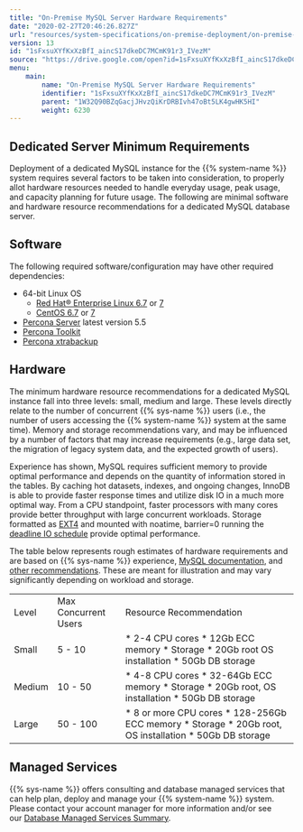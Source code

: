 ```yaml
---
title: "On-Premise MySQL Server Hardware Requirements"
date: "2020-02-27T20:46:26.827Z"
url: "resources/system-specifications/on-premise-deployment/on-premise-mysql-server-hardware-requirements.html"
version: 13
id: "1sFxsuXYfKxXzBfI_aincS17dkeDC7MCmK91r3_IVezM"
source: "https://drive.google.com/open?id=1sFxsuXYfKxXzBfI_aincS17dkeDC7MCmK91r3_IVezM"
menu:
    main:
        name: "On-Premise MySQL Server Hardware Requirements"
        identifier: "1sFxsuXYfKxXzBfI_aincS17dkeDC7MCmK91r3_IVezM"
        parent: "1W32Q90BZqGacjJHvzQiKrDRBIvh47oBt5LK4gwHK5HI"
        weight: 6230
---
```

## Dedicated Server Minimum Requirements

Deployment of a dedicated MySQL instance for the {{% system-name %}} system requires several factors to be taken into consideration, to properly allot hardware resources needed to handle everyday usage, peak usage, and capacity planning for future usage. The following are minimal software and hardware resource recommendations for a dedicated MySQL database server.

## Software

The following required software/configuration may have other required dependencies:

* 64-bit Linux OS
    * [Red Hat® Enterprise Linux 6.7](https://access.redhat.com/documentation/en-US/Red_Hat_Enterprise_Linux/6/html/6.7_Release_Notes/) or [7](https://access.redhat.com/documentation/en-US/Red_Hat_Enterprise_Linux/7/index.html)
    * [CentOS 6.7](https://wiki.centos.org/Manuals/ReleaseNotes/CentOS6.7) or [7](https://wiki.centos.org/Manuals/ReleaseNotes/CentOS7)
* [Percona Server](https://www.percona.com/software/mysql-database/percona-server) latest version 5.5
* [Percona Toolkit](https://www.percona.com/software/mysql-tools/percona-toolkit)
* [Percona xtrabackup](https://www.percona.com/software/mysql-database/percona-xtrabackup)

## Hardware

The minimum hardware resource recommendations for a dedicated MySQL instance fall into three levels: small, medium and large. These levels directly relate to the number of concurrent {{% sys-name %}} users (i.e., the number of users accessing the {{% system-name %}} system at the same time). Memory and storage recommendations vary, and may be influenced by a number of factors that may increase requirements (e.g., large data set, the migration of legacy system data, and the expected growth of users).

Experience has shown, MySQL requires sufficient memory to provide optimal performance and depends on the quantity of information stored in the tables. By caching hot datasets, indexes, and ongoing changes, InnoDB is able to provide faster response times and utilize disk IO in a much more optimal way. From a CPU standpoint, faster processors with many cores provide better throughput with large concurrent workloads. Storage formatted as [EXT4](https://ext4.wiki.kernel.org/) and mounted with noatime, barrier=0 running the [deadline IO schedule](https://www.percona.com/blog/2009/01/30/linux-schedulers-in-tpcc-like-benchmark/) provide optimal performance.

The table below represents rough estimates of hardware requirements and are based on {{% sys-name %}} experience, [MySQL documentation](https://dev.mysql.com/doc/refman/5.5/en/linux-installation.html), and [other recommendations](http://dba.stackexchange.com/questions/15030/mysql-recommended-hardware). These are meant for illustration and may vary significantly depending on workload and storage.

<table>
  <tr>
    <td>Level</td>
    <td>Max Concurrent Users</td>
    <td>Resource Recommendation</td>
  </tr>
  <tr>
    <td>Small</td>
    <td>5 - 10</td>
    <td>
* 2-4 CPU cores
* 12Gb ECC memory
* Storage
    * 20Gb root OS installation
    * 50Gb DB storage
    </td>
  </tr>
  <tr>
    <td>Medium</td>
    <td>10 - 50</td>
    <td>
* 4-8 CPU cores
* 32-64Gb ECC memory
* Storage
    * 20Gb root, OS installation
    * 50Gb DB storage
    </td>
  </tr>
  <tr>
    <td>Large</td>
    <td>50 - 100</td>
    <td>
* 8 or more CPU cores
* 128-256Gb ECC memory
* Storage
    * 20Gb root, OS installation
    * 50Gb DB storage
    </td>
  </tr>
</table>

## Managed Services

{{% sys-name %}} offers consulting and database managed services that can help plan, deploy and manage your {{% system-name %}} system. Please contact your account manager for more information and/or see our [Database Managed Services Summary](https://docs.google.com/document/d/1YX-G0aO0wZ13vsiHUtroPGSzE3q6yjKeLdzgX3fvMrs/edit#heading=h.t72wiklw6qpf).

